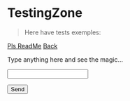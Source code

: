 <script>
function inputstart() {
  var input = document.getElementById("Douglas");
  var textopramostrar = document.getElementById("hahahaha");
  textopramostrar.innerHTML = input.value;
  console.log("cu")
}
</script>

<h1>TestingZone</h1>

> Here have tests exemples:

<a href="Notes_lol.txt">Pls ReadMe</a>
<a href="..">Back</a>

<p id="hahahaha">Type anything here and see the magic...<p>

<input id="Douglas">

<button onclick="inputstart()">Send</button>
